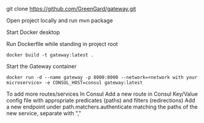git clone https://github.com/GreenGard/gateway.git

Open project locally and run mvn package

Start Docker desktop

Run Dockerfile while standing in project root
```
docker build -t gateway:latest .
```
Start the Gateway container
```
docker run -d --name gateway -p 8000:8000 --network=<network with your microservice> -e CONSUL_HOST=consul gateway:latest
```
To add more routes/services
In Consul
Add a new route in Consul Key/Value config file with appropriate predicates (paths) and filters (redirections)
Add a new endpoint under path.matchers.authenticate matching the paths of the new service, separate with ","